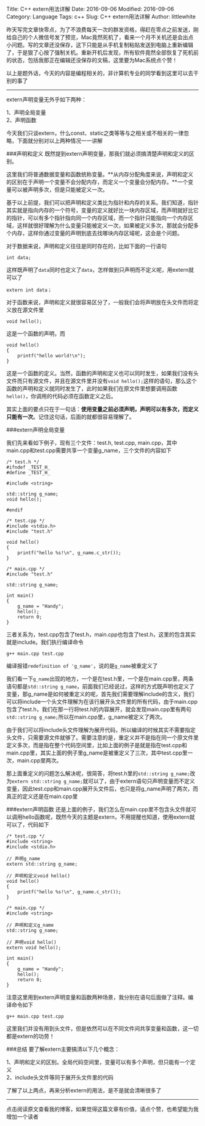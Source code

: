 Title: C++ extern用法详解 
Date: 2016-09-06
Modified: 2016-09-06
Category: Language
Tags: c++
Slug: C++ extern用法详解
Author: littlewhite

昨天写完文章快零点，为了不浪费每天一次的群发资格，得赶在零点之前发送，刚给自己的个人微信号发了预览，Mac竟然死机了，看来一个月不关机还是会出点小问题。写的文章还没保存，这下只能是从手机复制粘贴发送到电脑上重新编辑了，于是狠了心按了强制关机。重新开机后发现，所有软件竟然全部恢复了死机前的状态，包括我那正在编辑还没保存的文稿，这里要为Mac系统点个赞！

以上是题外话，今天的内容是编程相关的，非计算机专业的同学看到这里可以去干别的事了
<hr>

extern声明变量无外乎如下两种：  

1、声明全局变量  
2、声明函数

今天我们只谈extern，什么const、static之类等等与之相关或不相关的一律忽略，下面就分别对以上两种情况一一讲解


###声明和定义
既然提到extern声明变量，那我们就必须搞清楚声明和定义的区别。

这里我们将普通数据变量和函数统称变量。**从内存分配角度来说，声明和定义的区别在于声明一个变量不会分配内存，而定义一个变量会分配内存。**一个变量可以被声明多次，但是只能被定义一次。

基于以上前提，我们可以把声明和定义类比为指针和内存的关系。我们知道，指针其实就是指向内存的一个符号，变量的定义就好比一块内存区域，而声明就好比它的指针，可以有多个指针指向同一个内存区域，而一个指针只能指向一个内存区域，这样就很好理解为什么变量只能被定义一次，如果被定义多次，那就会分配多个内存，这样你通过变量的声明到底去找哪块内存区域呢，这会是个问题。

对于数据来说，声明和定义往往是同时存在的，比如下面的一行语句

	int data;
	
这样既声明了`data`同时也定义了`data`，怎样做到只声明而不定义呢，用extern就可以了

 	extern int data；
 	
对于函数来说，声明和定义就很容易区分了，一般我们会将声明放在头文件而将定义放在源文件里

	void hello();
	
这是一个函数的声明，而

	void hello()
	{
		printf("hello world!\n");
	}	
	
这是一个函数的定义。当然，函数的声明和定义也可以同时发生，如果我们没有头文件而只有源文件，并且在源文件里并没有`void hello();`这样的语句，那么这个函数的声明和定义就同时发生了，此时如果我们在原文件里想要调用函数`hello()`，你调用的代码必须在函数定义之后。

其实上面的要点只在于一句话：**使用变量之前必须声明，声明可以有多次，而定义只能有一次**。记住这句话，后面的就都很容易理解了。

###extern声明全局变量

我们先来看如下例子，现有三个文件：test.h, test.cpp, main.cpp，其中main.cpp和test.cpp需要共享一个变量g_name，三个文件的内容如下

	/* test.h */
	#ifndef _TEST_H_
	#define _TEST_H_

	#include <string>

	std::string g_name;
	void hello();

	#endif
	
	/* test.cpp */
	#include <stdio.h>
	#include "test.h"

	void hello()
	{
    	printf("hello %s!\n", g_name.c_str());
	}
	
	/* main.cpp */
	#include "test.h"

	std::string g_name;

	int main()
	{
   		g_name = "Handy";
    	hello();
    	return 0;
	}

三者关系为，test.cpp包含了test.h，main.cpp也包含了test.h，这里的包含其实就是include。我们执行编译命令

	g++ main.cpp test.cpp
	
编译报错`redefinition of 'g_name'`，说的是`g_name`被重定义了

我们看一下`g_name`出现的地方，一个是在test.h里，一个是在main.cpp里，两条语句都是`std::string g_name`，前面我们已经说过，这样的方式既声明也定义了变量，那g_name是如何被重定义的呢，首先我们需要理解include的含义，我们可以将include一个头文件理解为在该行展开头文件里的所有代码，由于main.cpp包含了test.h，我们在那一行将test.h的内容展开，就会发现main.cpp里有两句`std::string g_name;`所以在main.cpp里，g_name被定义了两次。

由于我们可以将include头文件理解为展开代码，所以编译的时候其实不需要指定头文件，只需要源文件就够了。需要注意的是，重定义并不是指在同一个原文件里定义多次，而是指在整个代码空间里，比如上面的例子是就是指在test.cpp和main.cpp里，其实上面的例子里g_name是被重定义了三次，其中test.cpp里一次，main.cpp里两次。

那上面重定义的问题怎么解决呢，很简答，将test.h里的`std::string g_name;`改为`extern std::string g_name;`就可以了，由于extern语句只声明变量而不定义变量，因此test.cpp和main.cpp展开头文件后，也只是将g_name声明了两次，而真正的定义还是在main.cpp里

###extern声明函数
还是上面的例子，我们怎么在main.cpp里不包含头文件就可以调用hello函数呢，既然今天的主题是extern，不用提醒也知道，使用extern就可以了，代码如下

	/* test.cpp */
	#include <string>
	#include <stdio.h>
	
	// 声明g_name
	extern std::string g_name;        

	// 声明和定义void hello()
	void hello()                      
	{
    	printf("hello %s!\n", g_name.c_str());
	}
	
	/* main.cpp */
	#include <string>
	
	// 声明和定义g_name
	std::string g_name;   
	
	// 声明void hello()           
	extern void hello();             

	int main()
	{
    	g_name = "Handy";
    	hello();
    	return 0;
	}
	
注意这里用到extern声明变量和函数两种场景，我分别在语句后面做了注释。编译命令如下

	g++ main.cpp test.cpp
	
这里我们并没有用到头文件，但是依然可以在不同文件间共享变量和函数，这一切都是extern的功劳！

###总结
要了解extern主要搞清以下几个概念：  

1、声明和定义的区别。全局代码空间里，变量可以有多个声明，但只能有一个定义    
2、include头文件等同于展开头文件里的代码

了解了以上两点，再来分析extern的用法，是不是就会清晰很多了
<hr>
点击阅读原文查看我的博客，如果觉得这篇文章有价值，请点个赞，也希望能为我增加一个读者

